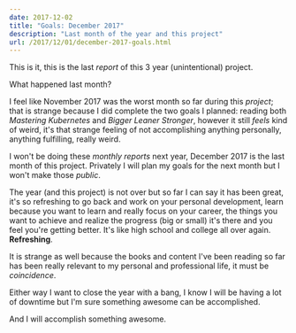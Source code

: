 ```yaml
---
date: 2017-12-02
title: "Goals: December 2017"
description: "Last month of the year and this project"
url: /2017/12/01/december-2017-goals.html
---
```


This is it, this is the last _report_ of this 3 year (unintentional) project.

What happened last month?

I feel like November 2017 was the worst month so far during this _project_; that is strange because I did complete the two goals I planned: reading both _Mastering Kubernetes_ and _Bigger Leaner Stronger_, however it still _feels_ kind of weird, it's that strange feeling of not accomplishing anything personally, anything fulfilling, really weird.

I won't be doing these _monthly reports_ next year, December 2017 is the last month of this project. Privately I will plan my goals for the next month but I won't make those _public_.

The year (and this project) is not over but so far I can say it has been great, it's so refreshing to go back and work on your personal development, learn because you want to learn and really focus on your career, the things you want to achieve and realize the progress (big or small) it's there and you feel you're getting better. It's like high school and college all over again. **Refreshing**.

It is strange as well because the books and content I've been reading so far has been really relevant to my personal and professional life, it must be _coincidence_.

Either way I want to close the year with a bang, I know I will be having a lot of downtime but I'm sure something awesome can be accomplished.

And I will accomplish something awesome.
